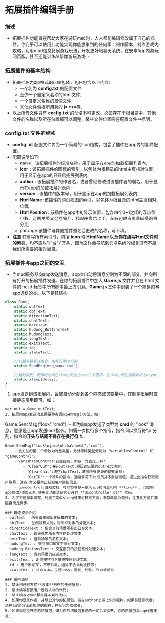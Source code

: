 # 拓展插件编辑手册

### 描述
- 拓展插件功能旨在帮助大家在游玩mud时，人人都能编辑修改属于自己的插件。你几乎可以使用此功能实现你能想象到的任何事：制作脚本，制作游戏内攻略，利用mud信息拓展游戏玩法，开发更好地聊天系统，在安卓App内游玩网页版，甚至还能训练AI帮你游玩游戏···

### 拓展插件的基本结构

- 拓展插件为zip格式的压缩包体，包内包含以下内容:
    - 一个名为 **config.txt** 的配置文件;
    - 至少一个自定义名称的html文件;
    - 一个自定义名称的图像文件;
    - 其他文件包括所用到的 **js** **css**等。
- 以上所有文件只有 **config.txt** 的命名不可更改、必须存在于根目录中，其他文件的名称以及所在位置都可以调整，某些文件位置需在配置文件中标明。

### **config.txt** 文件的结构
- **config.txt** 配置文件内为一个简易的json结构，包含了插件在app内的各种配置。
- 配置说明如下:
    - **name** : 该拓展插件的标准名称，用于显示在app的加载拓展列表内;
	- **icon** : 该拓展插件的图标的索引，以包体为根目录的html主页相对位置，用于显示在app的已开启拓展列表内;
	- **author** : 该拓展插件的作者名，或者曾经修改过该插件者的署名，用于显示在app的加载拓展列表内;
	- **version** : 该插件的版本号，用于显示在app的加载拓展列表内;
	- **HtmlName**  :该插件的网页视图的索引，以包体为根目录的html主页相对位置;
	- **HtmlPosition** : 该插件在app中的显示位置，包含四个0~1之间的浮点型小数，之间用英文逗号隔开，按顺序表示上下、左右边距占屏幕纵横的百分比;
	- package:该插件与其他插件重名后更改的名称，可不填。
- **注意**:在填写所有索引时，包括 **icon** 和 **HtmlName** 以及**你在编写html文件时的索引**，均不应以"/"或"\\"开头，因为这样会导航到安卓系统的根目录而不是我们所需要的相对目录。

### 拓展插件与app之间的交互
- 当mud服务器向app发送消息，app会自动将消息分割为不同的部分，并向所有打开的拓展插件发送。在你的拓展插件中加入 **Game.js** 文件并且在 html 文件的 head 标签中所有脚本最上方引用。**Game.js** 文件中封装了一个简易的与app通信的类。以下是其结构:
```JavaScript
class Game{
    static outText;
    static objText;
    static directionText;
    static chatText;
    static hereText;
    static hudong_ButtonsText;
    static hudongText;
    static longText;
    static exitsText;
    static id;
    static stateText;

    //向服务器发送指令，指令间用\n分割
    static SendMsg(msg,way="cmd");

    //延时函数，使用时必须在sleep前加上await关键字，在sleep所在函数前加上async,注意异步
    static sleep(delay);
}
```
1. app发送到该拓展内，会被自动分配到各个静态成员变量中，在制作拓展时直接静态引用即可，如：
```
var out = Game.outText;
2. 拓展向app发送消息需要静态调用SenMsg()方法，如:
```
Game.SendMsg("look","cmd");
    - 即为向app发送了类型为 **cmd** 的 "look" 消息，意思是让app发送look指令。如需一次执行多个指令，指令间以换行符'\n'分割，指令的**开头与结尾不得存在换行符**,如:
```
Game.SendMsg("look\njump\nhaha\nwest","cmd");
    - 此方法的第二个参数为消息类型，另外两种类型分别为 "variablesControl" 和 "gameControl"。
    - variablesControl:变量控制，参数一为固定三种:
		- "ClearOut":清空outText,将历史记录的outText清空;
		- "ClearChat":清空chatText，清除所有记录的聊天消息;
		- "GetID":一个特殊的指令，通常情况下id成员并不会被赋值，通过此指令获取用户账号，注意:非必要禁止获取用户隐私信息!
    - gameControl:游戏控制，可以将参数一放入app的消息队列 **line** ，以控制app修改/添加元素,使用此功能请研究公开的 **UIcontroller.cs** 代码。
3. 为了方便脚本编写，封装了类似sleep效果的静态方法，参数单位为毫秒，注意此方法并非阻塞而是异步。

### 静态成员介绍
- outText : 所有直接输出在屏幕的文本;
- objText : 左侧装有人物，物品框对象的处理文本;
- directionText : 包含当前场景所有出口的文本;
- chatText : 聊天框内所有内容的处理文本;
- hereText : 当前场景的名称文本;
- hudongText : 交互窗口的文字部分文本;
- hudong_ButtonsText : 交互窗口的按钮部分处理文本;
- longText : 当前场景的描述文本;
- exitsText : 走位按钮与下快捷按钮处理文本;
- id : 用户账号ID，不带后缀，通常不会自动被获取;
- stateText : 状态文本，包括busy，潜能，经验，气血等信息.

### 编写原则
1. 禁止用任何方式**收集**用户的任何信息;
2. 禁止编写有损用户游戏人物的代码;
3. 禁止编写对mud服务器不利的代码;
4. 如果你是原作者，并想公开你的拓展包，请在author上写上你的昵称，如果你是修改者，请在author上追加你的昵称，并标识为修改者;
5. 如果你想公开你的拓展包，请为你的拓展包造成的一切后果负责，你的拓展包与app作者无关;



